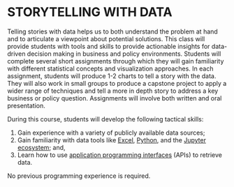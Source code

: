 # STORYTELLING WITH DATA

Telling stories with data helps us to both understand the problem at hand and to articulate a viewpoint about
potential solutions. This class will provide students with tools and skills to provide actionable insights for
data-driven decision making in business and policy environments.  Students will complete several short assignments
through which they will gain familiarity with different statistical concepts and visualization approaches. In each
assignment, students will produce 1-2 charts to tell a story with the data.  They will also work in small groups to
produce a capstone project to apply a wider range of techniques and tell a more in depth story to address a key business
or policy question. Assignments will involve both written and oral presentation.  

During this course, students will develop the following tactical skills:

1. Gain experience with a variety of publicly available data sources;
2. Gain familiarity with data tools like [Excel](https://products.office.com/en-us/excel),
   [Python](https://www.python.org/), and the [Jupyter ecosystem](http://jupyter.org/); and,
3. Learn how to use [application programming
   interfaces](https://en.wikipedia.org/wiki/Application_programming_interface) (APIs) to retrieve data.

No previous programming experience is required.
